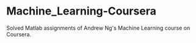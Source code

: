 # Machine_Learning-Coursera
Solved Matlab assignments of Andrew Ng's Machine Learning course on Coursera.

